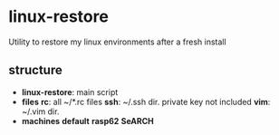 # linux-restore

Utility to restore my linux environments after a fresh install

## structure

- **linux-restore**: main script
- **files**
	**rc**: all ~/*.rc files
	**ssh**: ~/.ssh dir. private key not included
	**vim**: ~/.vim dir.
- **machines**
	**default**
	**rasp62**
	**SeARCH**